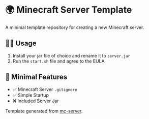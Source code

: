 # 🌍 Minecraft Server Template
A minimal template repository for creating a new Minecraft server.
## 👨‍💻 Usage
1. Install your jar file of choice and rename it to `server.jar`
2. Run the `start.sh` file and agree to the EULA
## 📃 Minimal Features
- ✅ Minecraft Server `.gitignore`
- ✅ Simple Startup
- ❌ Included Server Jar

Template generated from [mc-server](https://github.com/baylorhenshaw/mc-server).
